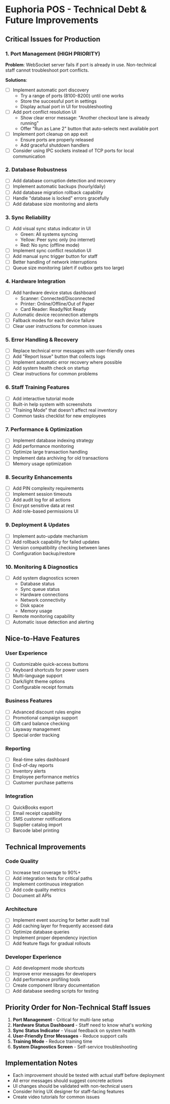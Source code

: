 # Euphoria POS - Technical Debt & Future Improvements

## Critical Issues for Production

### 1. Port Management (HIGH PRIORITY)
**Problem**: WebSocket server fails if port is already in use. Non-technical staff cannot troubleshoot port conflicts.

**Solutions**:
- [ ] Implement automatic port discovery
  - Try a range of ports (8100-8200) until one works
  - Store the successful port in settings
  - Display actual port in UI for troubleshooting
- [ ] Add port conflict resolution UI
  - Show clear error message: "Another checkout lane is already running"
  - Offer "Run as Lane 2" button that auto-selects next available port
- [ ] Implement port cleanup on app exit
  - Ensure ports are properly released
  - Add graceful shutdown handlers
- [ ] Consider using IPC sockets instead of TCP ports for local communication

### 2. Database Robustness
- [ ] Add database corruption detection and recovery
- [ ] Implement automatic backups (hourly/daily)
- [ ] Add database migration rollback capability
- [ ] Handle "database is locked" errors gracefully
- [ ] Add database size monitoring and alerts

### 3. Sync Reliability
- [ ] Add visual sync status indicator in UI
  - Green: All systems syncing
  - Yellow: Peer sync only (no internet)
  - Red: No sync (offline mode)
- [ ] Implement sync conflict resolution UI
- [ ] Add manual sync trigger button for staff
- [ ] Better handling of network interruptions
- [ ] Queue size monitoring (alert if outbox gets too large)

### 4. Hardware Integration
- [ ] Add hardware device status dashboard
  - Scanner: Connected/Disconnected
  - Printer: Online/Offline/Out of Paper
  - Card Reader: Ready/Not Ready
- [ ] Automatic device reconnection attempts
- [ ] Fallback modes for each device failure
- [ ] Clear user instructions for common issues

### 5. Error Handling & Recovery
- [ ] Replace technical error messages with user-friendly ones
- [ ] Add "Report Issue" button that collects logs
- [ ] Implement automatic error recovery where possible
- [ ] Add system health check on startup
- [ ] Clear instructions for common problems

### 6. Staff Training Features
- [ ] Add interactive tutorial mode
- [ ] Built-in help system with screenshots
- [ ] "Training Mode" that doesn't affect real inventory
- [ ] Common tasks checklist for new employees

### 7. Performance & Optimization
- [ ] Implement database indexing strategy
- [ ] Add performance monitoring
- [ ] Optimize large transaction handling
- [ ] Implement data archiving for old transactions
- [ ] Memory usage optimization

### 8. Security Enhancements
- [ ] Add PIN complexity requirements
- [ ] Implement session timeouts
- [ ] Add audit log for all actions
- [ ] Encrypt sensitive data at rest
- [ ] Add role-based permissions UI

### 9. Deployment & Updates
- [ ] Implement auto-update mechanism
- [ ] Add rollback capability for failed updates
- [ ] Version compatibility checking between lanes
- [ ] Configuration backup/restore

### 10. Monitoring & Diagnostics
- [ ] Add system diagnostics screen
  - Database status
  - Sync queue status
  - Hardware connections
  - Network connectivity
  - Disk space
  - Memory usage
- [ ] Remote monitoring capability
- [ ] Automatic issue detection and alerting

## Nice-to-Have Features

### User Experience
- [ ] Customizable quick-access buttons
- [ ] Keyboard shortcuts for power users
- [ ] Multi-language support
- [ ] Dark/light theme options
- [ ] Configurable receipt formats

### Business Features
- [ ] Advanced discount rules engine
- [ ] Promotional campaign support
- [ ] Gift card balance checking
- [ ] Layaway management
- [ ] Special order tracking

### Reporting
- [ ] Real-time sales dashboard
- [ ] End-of-day reports
- [ ] Inventory alerts
- [ ] Employee performance metrics
- [ ] Customer purchase patterns

### Integration
- [ ] QuickBooks export
- [ ] Email receipt capability
- [ ] SMS customer notifications
- [ ] Supplier catalog import
- [ ] Barcode label printing

## Technical Improvements

### Code Quality
- [ ] Increase test coverage to 90%+
- [ ] Add integration tests for critical paths
- [ ] Implement continuous integration
- [ ] Add code quality metrics
- [ ] Document all APIs

### Architecture
- [ ] Implement event sourcing for better audit trail
- [ ] Add caching layer for frequently accessed data
- [ ] Optimize database queries
- [ ] Implement proper dependency injection
- [ ] Add feature flags for gradual rollouts

### Developer Experience
- [ ] Add development mode shortcuts
- [ ] Improve error messages for developers
- [ ] Add performance profiling tools
- [ ] Create component library documentation
- [ ] Add database seeding scripts for testing

## Priority Order for Non-Technical Staff Issues

1. **Port Management** - Critical for multi-lane setup
2. **Hardware Status Dashboard** - Staff need to know what's working
3. **Sync Status Indicator** - Visual feedback on system health
4. **User-Friendly Error Messages** - Reduce support calls
5. **Training Mode** - Reduce training time
6. **System Diagnostics Screen** - Self-service troubleshooting

## Implementation Notes

- Each improvement should be tested with actual staff before deployment
- All error messages should suggest concrete actions
- UI changes should be validated with non-technical users
- Consider hiring UX designer for staff-facing features
- Create video tutorials for common issues
